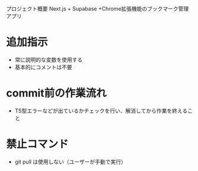 プロジェクト概要
Next.js + Supabase +Chrome拡張機能のブックマーク管理アプリ

# 追加指示
- 常に説明的な変数を使用する
- 基本的にコメントは不要
# commit前の作業流れ
- TS型エラーなどが出ているかチェックを行い、解消してから作業を終えること

# 禁止コマンド
- git pull は使用しない（ユーザーが手動で実行）